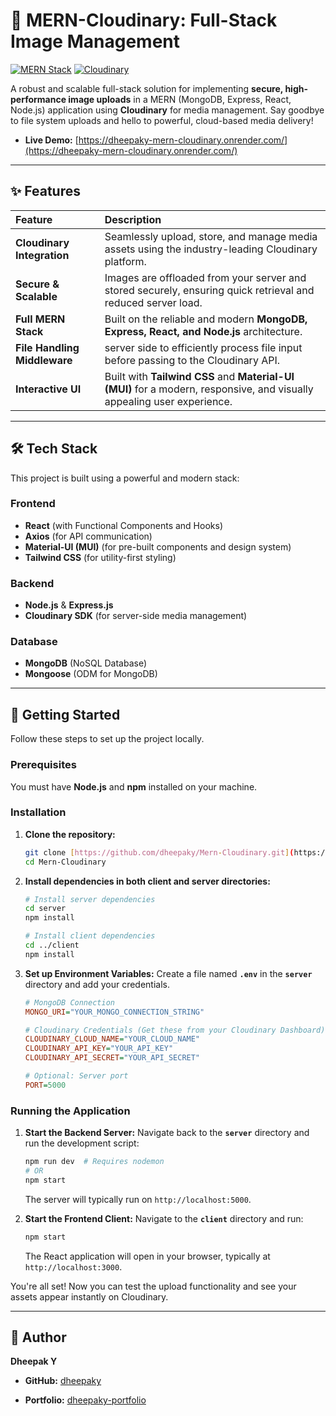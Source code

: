 # 📸 MERN-Cloudinary: Full-Stack Image Management

[![MERN Stack](https://img.shields.io/badge/Stack-MERN-0099D6?style=for-the-badge&logo=react)](https://reactjs.org/)
[![Cloudinary](https://img.shields.io/badge/Media-Cloudinary-3448C5?style=for-the-badge&logo=cloudinary)](https://cloudinary.com/)


A robust and scalable full-stack solution for implementing **secure, high-performance image uploads** in a MERN (MongoDB, Express, React, Node.js) application using **Cloudinary** for media management. Say goodbye to file system uploads and hello to powerful, cloud-based media delivery!



* **Live Demo:** [https://dheepaky-mern-cloudinary.onrender.com/](https://dheepaky-mern-cloudinary.onrender.com/)



---

## ✨ Features

| Feature | Description |
| :--- | :--- |
| **Cloudinary Integration** | Seamlessly upload, store, and manage media assets using the industry-leading Cloudinary platform. |
| **Secure & Scalable** | Images are offloaded from your server and stored securely, ensuring quick retrieval and reduced server load. |
| **Full MERN Stack** | Built on the reliable and modern **MongoDB, Express, React, and Node.js** architecture. |
| **File Handling Middleware** | server side to efficiently process file input before passing to the Cloudinary API. |
| **Interactive UI** | Built with **Tailwind CSS** and **Material-UI (MUI)** for a modern, responsive, and visually appealing user experience. |


---

## 🛠️ Tech Stack

This project is built using a powerful and modern stack:

### Frontend
* **React** (with Functional Components and Hooks)
* **Axios** (for API communication)
* **Material-UI (MUI)** (for pre-built components and design system)
* **Tailwind CSS** (for utility-first styling)

### Backend
* **Node.js** & **Express.js**
* **Cloudinary SDK** (for server-side media management)


### Database
* **MongoDB** (NoSQL Database)
* **Mongoose** (ODM for MongoDB)

---

## 🚀 Getting Started

Follow these steps to set up the project locally.

### Prerequisites

You must have **Node.js** and **npm** installed on your machine.

### Installation

1.  **Clone the repository:**
    ```bash
    git clone [https://github.com/dheepaky/Mern-Cloudinary.git](https://github.com/dheepaky/Mern-Cloudinary.git)
    cd Mern-Cloudinary
    ```

2.  **Install dependencies in both client and server directories:**
    ```bash
    # Install server dependencies
    cd server
    npm install

    # Install client dependencies
    cd ../client
    npm install
    ```

3.  **Set up Environment Variables:**
    Create a file named **`.env`** in the **`server`** directory and add your credentials.

    ```ini
    # MongoDB Connection
    MONGO_URI="YOUR_MONGO_CONNECTION_STRING"

    # Cloudinary Credentials (Get these from your Cloudinary Dashboard)
    CLOUDINARY_CLOUD_NAME="YOUR_CLOUD_NAME"
    CLOUDINARY_API_KEY="YOUR_API_KEY"
    CLOUDINARY_API_SECRET="YOUR_API_SECRET"
    
    # Optional: Server port
    PORT=5000 
    ```

### Running the Application

1.  **Start the Backend Server:**
    Navigate back to the **`server`** directory and run the development script:
    ```bash
    npm run dev  # Requires nodemon
    # OR
    npm start 
    ```
    The server will typically run on `http://localhost:5000`.

2.  **Start the Frontend Client:**
    Navigate to the **`client`** directory and run:
    ```bash
    npm start
    ```
    The React application will open in your browser, typically at `http://localhost:3000`.

You're all set! Now you can test the upload functionality and see your assets appear instantly on Cloudinary.


---

## 👤 Author

**Dheepak Y**

* **GitHub:** [dheepaky](https://github.com/dheepaky)

* **Portfolio:** [dheepaky-portfolio](https://dheepaky-portfolio.vercel.app/)

